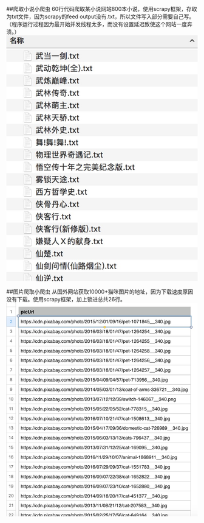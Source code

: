 ##爬取小说小爬虫
60行代码爬取某小说网站800本小说，使用scrapy框架，存取为txt文件，因为scrapy的feed output没有.txt，所以文件写入部分需要自己写。（程序运行过程因为最开始并发线程太多，而没有设置延迟致使这个网站一度奔溃。）
![novel](pics/novel.png "小说图片")

##图片爬取小爬虫
从国外网站获取10000+猫咪图片的地址，因为下载速度原因没有下载。使用scrapy框架，加上锁进总共26行。
![Image](pics/cat.png "这是CSDN的图标")
	
